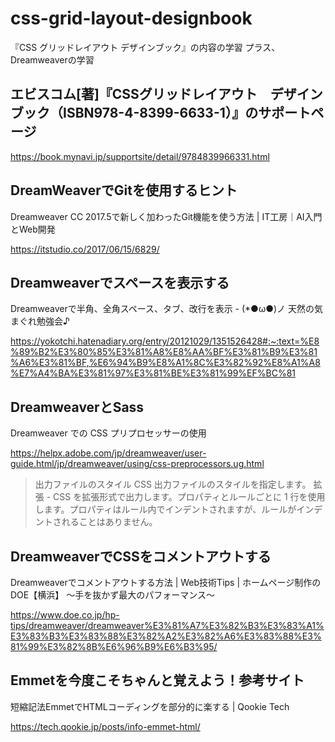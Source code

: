 # css-grid-layout-designbook
『CSS グリッドレイアウト デザインブック』の内容の学習
プラス、Dreamweaverの学習

## エビスコム[著]『CSSグリッドレイアウト　デザインブック（ISBN978-4-8399-6633-1）』のサポートページ
https://book.mynavi.jp/supportsite/detail/9784839966331.html



## DreamWeaverでGitを使用するヒント

Dreamweaver CC 2017.5で新しく加わったGit機能を使う方法 | IT工房｜AI入門とWeb開発

https://itstudio.co/2017/06/15/6829/

## Dreamweaverでスペースを表示する

Dreamweaverで半角、全角スペース、タブ、改行を表示 - (*●ω●)ノ 天然の気まぐれ勉強会♪

https://yokotchi.hatenadiary.org/entry/20121029/1351526428#:~:text=%E8%89%B2%E3%80%85%E3%81%A8%E8%AA%BF%E3%81%B9%E3%81%A6%E3%81%BF,%E6%94%B9%E8%A1%8C%E3%82%92%E8%A1%A8%E7%A4%BA%E3%81%97%E3%81%BE%E3%81%99%EF%BC%81

## DreamweaverとSass

Dreamweaver での CSS プリプロセッサーの使用

https://helpx.adobe.com/jp/dreamweaver/user-guide.html/jp/dreamweaver/using/css-preprocessors.ug.html

> 出力ファイルのスタイル CSS 出力ファイルのスタイルを指定します。
> 拡張 - CSS を拡張形式で出力します。プロパティとルールごとに 1 行を使用します。プロパティはルール内でインデントされますが、ルールがインデントされることはありません。
 
## DreamweaverでCSSをコメントアウトする

Dreamweaverでコメントアウトする方法 | Web技術Tips | ホームページ制作のDOE【横浜】 ～手を抜かず最大のパフォーマンス～

https://www.doe.co.jp/hp-tips/dreamweaver/dreamweaver%E3%81%A7%E3%82%B3%E3%83%A1%E3%83%B3%E3%83%88%E3%82%A2%E3%82%A6%E3%83%88%E3%81%99%E3%82%8B%E6%96%B9%E6%B3%95/



## Emmetを今度こそちゃんと覚えよう！参考サイト

短縮記法EmmetでHTMLコーディングを部分的に楽する | Qookie Tech

https://tech.qookie.jp/posts/info-emmet-html/
